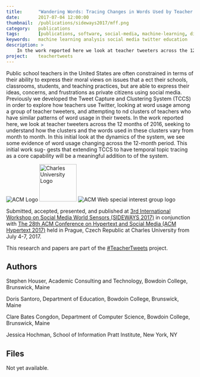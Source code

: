 ```yaml
---
title: 		"Wandering Words: Tracing Changes in Words Used by Teacher Tweeters Over Time (SIDEWAYS 2017)"
date: 		2017-07-04 12:00:00
thumbnail: 	/publications/sideways2017/mff.png
category: 	publications
tags: 		[publications, software, social-media, machine-learning, digital-humanities]
keywords: 	machine learning analysis social media twitter education
description: >
    In the work reported here we look at teacher tweeters across the 12 months of 2016, seeking to understand how the clusters and the words used in these clusters vary from month to month.
project:    teachertweets
---
```

Public school teachers in the United States are often constrained in terms of their ability to express their moral views on issues that a ect their schools, classrooms, students, and teaching practices, but are able to express their ideas, concerns, and frustrations as private citizens using social media. Previously we developed the Tweet Capture and Clustering System (TCCS) in order to explore how teachers use Twitter, looking at word usage among a group of teacher tweeters, and attempting to  nd clusters of teachers who have similar patterns of word usage in their tweets. In the work reported here, we look at teacher tweeters across the 12 months of 2016, seeking to understand how the clusters and the words used in these clusters vary from month to month. In this initial look at the dynamics of the system, we see some evidence of word usage changing across the 12-month period. This initial work sug- gests that extending TCCS to have temporal topic tracing as a core capability will be a meaningful addition to of the system.

<div class="center">
	<img src="{{site.baseurl}}/assets/logos/acm.gif" alt="ACM Logo" />
	<img src="{{site.baseurl}}/assets/logos/mff.png" alt="Charles University Logo" height="100px" />
	<img src="{{site.baseurl}}/assets/logos/sigweb_logo.png" alt="ACM Web special interest group logo" /> 
</div>

Submitted, accepted, presented, and published at [3rd International Workshop on Social Media World Sensors (SIDEWAYS 2017)](http://linc.iut.univ-paris8.fr/sideways/) in conjunction with 
[The 28th ACM Conference on Hypertext and Social Media (ACM Hypertext 2017)](https://ht.acm.org/ht2017/) held in Prague, Czech Republic at Charles University from July 4-7, 2017.

This research and papers are part of the [#TeacherTweets](http://teachertweets.org) project.

## Authors

Stephen Houser, Academic Consulting and Technology, Bowdoin College,
Brunswick, Maine

Doris Santoro, Department of Education, Bowdoin College,
Brunswick, Maine

Clare Bates Congdon, Department of Computer Science, Bowdoin College,
Brunswick, Maine

Jessica Hochman, School of Information Pratt Institute, New York, NY

## Files

Not yet available.